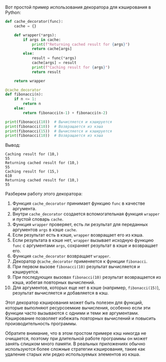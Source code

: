 Вот простой пример использования декоратора для кэширования в Python:

```python
def cache_decorator(func):
    cache = {}

    def wrapper(*args):
        if args in cache:
            print(f"Returning cached result for {args}")
            return cache[args]
        else:
            result = func(*args)
            cache[args] = result
            print(f"Caching result for {args}")
            return result

    return wrapper

@cache_decorator
def fibonacci(n):
    if n <= 1:
        return n
    else:
        return fibonacci(n-1) + fibonacci(n-2)

print(fibonacci(10))  # Вычисляется и кэшируется
print(fibonacci(10))  # Возвращается из кэша
print(fibonacci(15))  # Вычисляется и кэшируется
print(fibonacci(10))  # Возвращается из кэша
```

Вывод:
```
Caching result for (10,)
55
Returning cached result for (10,)
55
Caching result for (15,)
610
Returning cached result for (10,)
55
```

Разберем работу этого декоратора:

1. Функция `cache_decorator` принимает функцию `func` в качестве аргумента.
2. Внутри `cache_decorator` создается вспомогательная функция `wrapper` и пустой словарь `cache`.
3. Функция `wrapper` проверяет, есть ли результат для переданных аргументов `args` в кэше `cache`.
4. Если результат есть в кэше, `wrapper` возвращает его из кэша.
5. Если результата в кэше нет, `wrapper` вызывает исходную функцию `func` с аргументами `args`, сохраняет результат в кэше и возвращает его.
6. Функция `cache_decorator` возвращает `wrapper`.
7. Декоратор `@cache_decorator` применяется к функции `fibonacci`.
8. При первом вызове `fibonacci(10)` результат вычисляется и кэшируется.
9. При последующих вызовах `fibonacci(10)` результат возвращается из кэша, избегая повторных вычислений.
10. Для аргументов, которых еще нет в кэше (например, `fibonacci(15)`), результат вычисляется и добавляется в кэш.

Этот декоратор кэширования может быть полезен для функций, которые выполняют ресурсоемкие вычисления, особенно если эти функции часто вызываются с одними и теми же аргументами. Кэширование позволяет избежать повторных вычислений и повысить производительность программы.

Обратите внимание, что в этом простом примере кэш никогда не очищается, поэтому при длительной работе программы он может занять слишком много памяти. В реальных приложениях обычно используются более сложные стратегии кэширования, такие как удаление старых или редко используемых элементов из кэша.